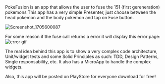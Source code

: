 PokeFusion is an app that allows the user to fuse the 151 (first gereneration) pokemons
This app has a very simple Presenter, just choose between the head pokemon and the body pokemon and tap on Fuse button.

![Screenshot_1705600087](https://github.com/ThallesVicenzo/poke_fusion/assets/77857665/ed36bf2a-4a5f-4b21-8857-ecbc4e315497)

For some reason if the fuse call returns a error it will display this error page:
![error gif](https://github.com/ThallesVicenzo/poke_fusion/assets/77857665/17e6a0e9-92af-4ec3-94aa-e17db06aff13)

The real idea behind this app is to show a very complex code architecture, Unit/widget tests and some Solid Principles as such: TDD, Design Patterns, Single responsability, etc. It also has a MicroApp to handle the complex widgets.

Also, this app will be posted on PlayStore for everyone download for free!
